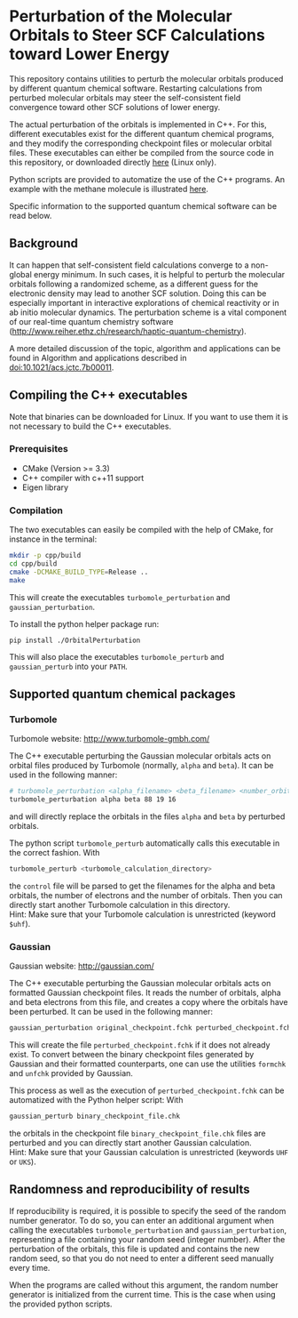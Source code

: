 # Perturbation of the Molecular Orbitals to Steer SCF Calculations toward Lower Energy

This repository contains utilities to perturb the molecular orbitals produced by different quantum chemical software.
Restarting calculations from perturbed molecular orbitals may steer the self-consistent field convergence toward other SCF solutions of lower energy.

The actual perturbation of the orbitals is implemented in C++.
For this, different executables exist for the different quantum chemical programs, and they modify the corresponding checkpoint files or molecular orbital files.
These executables can either be compiled from the source code in this repository, or downloaded directly [here](https://github.com/ReiherGroup/OrbitalPerturbation/releases/latest) (Linux only).

Python scripts are provided to automatize the use of the C++ programs.
An example with the methane molecule is illustrated [here](example/README.md).

Specific information to the supported quantum chemical software can be read below.


## Background

It can happen that self-consistent field calculations converge to a non-global energy minimum.
In such cases, it is helpful to perturb the molecular orbitals following a randomized scheme, as a different guess for the electronic density may lead to another SCF solution.
Doing this can be especially important in interactive explorations of chemical reactivity or in ab initio molecular dynamics.
The perturbation scheme is a vital component of our real-time quantum chemistry software (http://www.reiher.ethz.ch/research/haptic-quantum-chemistry).

A more detailed discussion of the topic, algorithm and applications can be found in
Algorithm and applications described in [doi:10.1021/acs.jctc.7b00011](https://dx.doi.org/10.1021/acs.jctc.7b00011).


## Compiling the C++ executables

Note that binaries can be downloaded for Linux.
If you want to use them it is not necessary to build the C++ executables.

### Prerequisites

* CMake (Version >= 3.3)
* C++ compiler with c++11 support
* Eigen library

### Compilation

The two executables can easily be compiled with the help of CMake, for instance in the terminal:
```bash
mkdir -p cpp/build
cd cpp/build
cmake -DCMAKE_BUILD_TYPE=Release ..
make
```
This will create the executables `turbomole_perturbation` and `gaussian_perturbation`.

To install the python helper package run:
```
pip install ./OrbitalPerturbation
```
This will also place the executables `turbomole_perturb` and `gaussian_perturb` into your `PATH`.

## Supported quantum chemical packages

### Turbomole

Turbomole website: http://www.turbomole-gmbh.com/

The C++ executable perturbing the Gaussian molecular orbitals acts on orbital files produced by Turbomole (normally, `alpha` and `beta`).
It can be used in the following manner:
```bash
# turbomole_perturbation <alpha_filename> <beta_filename> <number_orbitals> <number_alpha_electrons> <number_beta_electrons>
turbomole_perturbation alpha beta 88 19 16
```
and will directly replace the orbitals in the files `alpha` and `beta` by perturbed orbitals.

The python script `turbomole_perturb` automatically calls this executable in the correct fashion.
With
```bash
turbomole_perturb <turbomole_calculation_directory>
```
the `control` file will be parsed to get the filenames for the alpha and beta orbitals, the number of electrons and the number of orbitals.
Then you can directly start another Turbomole calculation in this directory.  
Hint: Make sure that your Turbomole calculation is unrestricted (keyword `$uhf`).

### Gaussian

Gaussian website: http://gaussian.com/

The C++ executable perturbing the Gaussian molecular orbitals acts on formatted Gaussian checkpoint files.
It reads the number of orbitals, alpha and beta electrons from this file, and creates a copy where the orbitals have been perturbed.
It can be used in the following manner:
```bash
gaussian_perturbation original_checkpoint.fchk perturbed_checkpoint.fchk
```
This will create the file `perturbed_checkpoint.fchk` if it does not already exist.
To convert between the binary checkpoint files generated by Gaussian and their formatted counterparts, one can use the utilities `formchk` and `unfchk` provided by Gaussian.

This process as well as the execution of `perturbed_checkpoint.fchk` can be automatized with the Python helper script:
With
```bash
gaussian_perturb binary_checkpoint_file.chk
```
the orbitals in the checkpoint file `binary_checkpoint_file.chk` files are perturbed and you can directly start another Gaussian calculation.  
Hint: Make sure that your Gaussian calculation is unrestricted (keywords `UHF` or `UKS`).


## Randomness and reproducibility of results

If reproducibility is required, it is possible to specify the seed of the random number generator.
To do so, you can enter an additional argument when calling the executables `turbomole_perturbation` and `gaussian_perturbation`, representing a file containing your random seed (integer number).
After the perturbation of the orbitals, this file is updated and contains the new random seed, so that you do not need to enter a different seed manually every time.

When the programs are called without this argument, the random number generator is initialized from the current time.
This is the case when using the provided python scripts.
